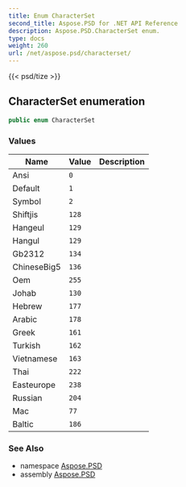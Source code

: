 ```yaml
---
title: Enum CharacterSet
second_title: Aspose.PSD for .NET API Reference
description: Aspose.PSD.CharacterSet enum. 
type: docs
weight: 260
url: /net/aspose.psd/characterset/
---
```

{{< psd/tize >}}
## CharacterSet enumeration

```csharp
public enum CharacterSet
```

### Values

| Name | Value | Description |
| --- | --- | --- |
| Ansi | `0` |  |
| Default | `1` |  |
| Symbol | `2` |  |
| Shiftjis | `128` |  |
| Hangeul | `129` |  |
| Hangul | `129` |  |
| Gb2312 | `134` |  |
| ChineseBig5 | `136` |  |
| Oem | `255` |  |
| Johab | `130` |  |
| Hebrew | `177` |  |
| Arabic | `178` |  |
| Greek | `161` |  |
| Turkish | `162` |  |
| Vietnamese | `163` |  |
| Thai | `222` |  |
| Easteurope | `238` |  |
| Russian | `204` |  |
| Mac | `77` |  |
| Baltic | `186` |  |

### See Also

* namespace [Aspose.PSD](../../aspose.psd/)
* assembly [Aspose.PSD](../../)


